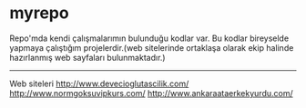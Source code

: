 # myrepo
Repo'mda kendi çalışmalarımın bulunduğu kodlar var. Bu kodlar bireyselde yapmaya çalıştığım projelerdir.(web sitelerinde ortaklaşa olarak ekip halinde hazırlanmış web sayfaları bulunmaktadır.)
_______________________
Web siteleri
http://www.devecioglutascilik.com/
http://www.normgoksuvipkurs.com/
http://www.ankaraataerkekyurdu.com/
